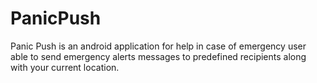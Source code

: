 # PanicPush
 Panic Push is an android application for help in case of emergency user  able to send emergency alerts messages to predefined recipients along  with your current location. 
